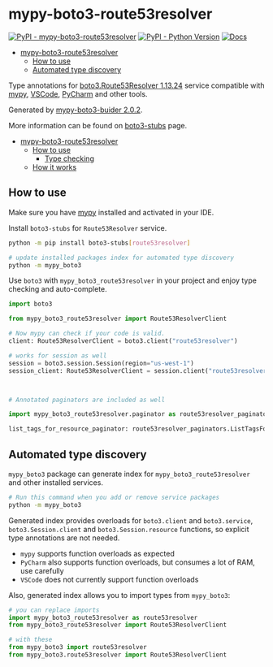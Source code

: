 # mypy-boto3-route53resolver

[![PyPI - mypy-boto3-route53resolver](https://img.shields.io/pypi/v/mypy-boto3-route53resolver.svg?color=blue)](https://pypi.org/project/mypy-boto3-route53resolver)
[![PyPI - Python Version](https://img.shields.io/pypi/pyversions/mypy-boto3-route53resolver.svg?color=blue)](https://pypi.org/project/mypy-boto3-route53resolver)
[![Docs](https://img.shields.io/readthedocs/mypy-boto3-builder.svg?color=blue)](https://mypy-boto3-builder.readthedocs.io/)

- [mypy-boto3-route53resolver](#mypy-boto3-route53resolver)
  - [How to use](#how-to-use)
  - [Automated type discovery](#automated-type-discovery)


Type annotations for
[boto3.Route53Resolver 1.13.24](https://boto3.amazonaws.com/v1/documentation/api/1.13.24/reference/services/route53resolver.html#Route53Resolver) service
compatible with [mypy](https://github.com/python/mypy), [VSCode](https://code.visualstudio.com/),
[PyCharm](https://www.jetbrains.com/pycharm/) and other tools.

Generated by [mypy-boto3-buider 2.0.2](https://github.com/vemel/mypy_boto3_builder).

More information can be found on [boto3-stubs](https://pypi.org/project/boto3-stubs/) page.

- [mypy-boto3-route53resolver](#mypy-boto3-route53resolver)
  - [How to use](#how-to-use)
    - [Type checking](#type-checking)
  - [How it works](#how-it-works)

## How to use

Make sure you have [mypy](https://github.com/python/mypy) installed and activated in your IDE.

Install `boto3-stubs` for `Route53Resolver` service.

```bash
python -m pip install boto3-stubs[route53resolver]

# update installed packages index for automated type discovery
python -m mypy_boto3
```

Use `boto3` with `mypy_boto3_route53resolver` in your project and enjoy type checking and auto-complete.

```python
import boto3

from mypy_boto3_route53resolver import Route53ResolverClient

# Now mypy can check if your code is valid.
client: Route53ResolverClient = boto3.client("route53resolver")

# works for session as well
session = boto3.session.Session(region="us-west-1")
session_client: Route53ResolverClient = session.client("route53resolver")



# Annotated paginators are included as well

import mypy_boto3_route53resolver.paginator as route53resolver_paginators

list_tags_for_resource_paginator: route53resolver_paginators.ListTagsForResourcePaginator = client.get_paginator("list_tags_for_resource")
```

## Automated type discovery

`mypy_boto3` package can generate index for `mypy_boto3_route53resolver` and other installed services.

```bash
# Run this command when you add or remove service packages
python -m mypy_boto3
```

Generated index provides overloads for `boto3.client` and `boto3.service`,
`boto3.Session.client` and `boto3.Session.resource` functions,
so explicit type annotations are not needed.

- `mypy` supports function overloads as expected
- `PyCharm` also supports function overloads, but consumes a lot of RAM, use carefully
- `VSCode` does not currently support function overloads

Also, generated index allows you to import types from `mypy_boto3`:

```python
# you can replace imports
import mypy_boto3_route53resolver as route53resolver
from mypy_boto3_route53resolver import Route53ResolverClient

# with these
from mypy_boto3 import route53resolver
from mypy_boto3.route53resolver import Route53ResolverClient
```